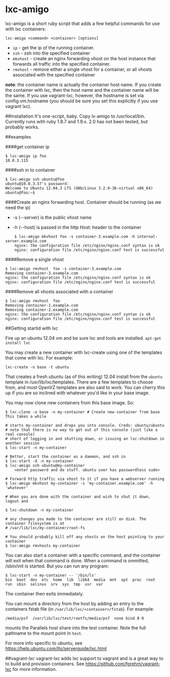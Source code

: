 lxc-amigo
======


lxc-amigo is a short ruby script that adds a few helpful commands for use with lxc containers:

    lxc-amigo <command> <container> [options]

* `ip` - get the ip of the running container.
* `ssh` - ssh into the specified container
* `mkvhost` - create an nginx forwarding vhost on the host instance that
forwards all traffic into the specified container.
* `rmvhost` - remove either a single vhost for a container, or all
vhosts associated with the specified container

**note**: the container name is actually the container host name. If you create the container with lxc, then the 
host name and the container name will be the same. If you use vagrant-lxc, however, the hostname is set 
via config.vm.hostname (you should be sure you set this explicitly if you use vagrant lxc).

##installation
It's one-script, baby. Copy lx-amigo to /usr/local/bin. Currently runs
with ruby 1.8.7 and 1.9.x. 2.0 has not been tested, but probably works.

##examples

####get container ip

    $ lxc-amigo ip foo
    10.0.3.115

####ssh in to container

    $ lxc-amigo ssh ubuntu@foo  
    ubuntu@10.0.3.57's password:
    Welcome to Ubuntu 12.04.3 LTS (GNU/Linux 3.2.0-36-virtual x86_64)
    ubuntu@foo:~$    

####Create an nginx forwarding host.
Container should be running (as we need the ip)

+ -s (--server) is the public vhost name

+ -h (--host) is passed in the http Host: header to the container    

```    
    $ lxc-amigo mkvhost foo -s container-3.example.com -h internal-server.example.com
    nginx: the configuration file /etc/nginx/nginx.conf syntax is ok
    nginx: configuration file /etc/nginx/nginx.conf test is successful
```

####Remove a single vhost
    
    $ lxc-amigo rmvhost  foo -s container-3.example.com
    Removing container-3.example.com
    nginx: the configuration file /etc/nginx/nginx.conf syntax is ok
    nginx: configuration file /etc/nginx/nginx.conf test is successful
    
####Remove all vhosts associated with a container
    
    $ lxc-amigo rmvhost  foo
    Removing container-1.example.com
    Removing container-2.example.com
    nginx: the configuration file /etc/nginx/nginx.conf syntax is ok
    nginx: configuration file /etc/nginx/nginx.conf test is successful
    
##Getting startid with lxc

Fire up an ubuntu 12.04 vm and be sure lxc and tools are installed. `apt-get install lxc`

You may create a new container with lxc-create using one of the templates that come with lxc. For example:

    lxc-create -n base -t ubuntu
    
That creates a fresh ubuntu (as of this writing) 12.04 install from the `ubuntu` template in /usr/lib/lxc/templates. 
There are a few templates to choose from, and most OpenVZ templates are
also said to work. You can cherry this up if you are so inclined with whatever you'd like in
your base image.

You may now clone new containers from this base image. So:

    $ lxc-clone -o base -n my-container # Create new container from base This takes a while
    
    # starts my-container and drops you into console. Creds: ubuntu/ubuntu
    # note that there is no way to get out of this console (just like a real console)
    # short of logging in and shutting down, or issuing an lxc-shutdown in another session
    $ lxc-start -n my-container 
    
    # Better, start the container as a daemon, and ssh in
    $ lxc-start -d -n my-container
    $ lxc-amigo ssh ubuntu@my-container
        <enter password and do stuff. ubuntu user has passwordless sudo>
        
    # Forward http traffic via vhost to it if you have a webserver running
    $ lxc-amigo mkvhost my-container -s 'my-container.example.com' -h 'whatever'
    
    # When you are done with the container and wish to shut it down, logout and
    
    $ lxc-shutdown -n my-container
    
    # any changes you made to the container are still on disk. The container filesystem is at 
    # /var/lib/lxc/my-container/root-fs
    
    # You should probably kill off any vhosts on the host pointing to your container
    $ lxc-amigo rmvhosts my-container
    
You can also start a container with a specific command, and the container will exit when that command is 
done. When a command is ommitted, /sbin/init is started. But you can run any program:

    $ lxc-start -n my-container -- '/bin/ls'
    bin  boot  dev  etc  home  lib  lib64  media  mnt  opt  proc  root  run  sbin  selinux  srv  sys  tmp  usr  var
    
The container then exits immediately. 

You can mount a directory from the host by adding an entry to the containers fstab file
(in `/var/lib/lxc/<container>/fstab`). For example:

    /media/psf  /var/lib/lxc/test/rootfs/media/psf  none bind 0 0

mounts the Parallels host share into the test container. Note the full pathname to the mount point in `test`. 

For more info specific to ubuntu, see https://help.ubuntu.com/lts/serverguide/lxc.html

##vagrant-lxc
vagrant-lxc adds lxc support to vagrant and is a great way to to build
and provision containers. See https://github.com/fgrehm/vagrant-lxc
for more information.
 
